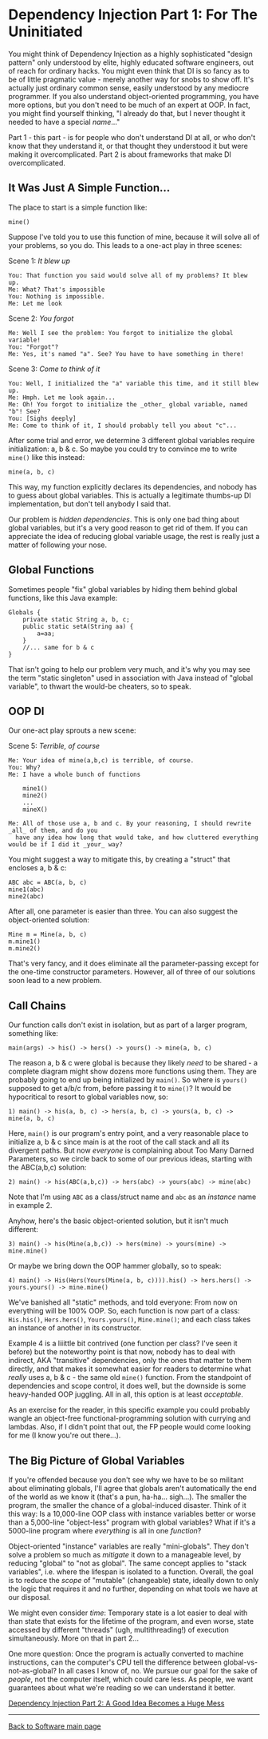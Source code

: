 # Dependency Injection Part 1: For The Uninitiated

You might think of Dependency Injection as a highly sophisticated "design pattern" only understood by elite, highly educated software engineers, out of reach for ordinary hacks. You might even think that DI is so fancy as to be of little pragmatic value - merely another way for snobs to show off. It's actually just ordinary common sense, easily understood by any mediocre programmer. If you also understand object-oriented programming, you have more options, but you don't need to be much of an expert at OOP. In fact, you might find yourself thinking, "I already do that, but I never thought it needed to have a special *name*..."

Part 1 - this part - is for people who don't understand DI at all, or who don't know that they understand it, or that thought they understood it but were making it overcomplicated. Part 2 is about frameworks that make DI overcomplicated.

## It Was Just A Simple Function...

The place to start is a simple function like:

    mine()

Suppose I've told you to use this function of mine, because it will solve all of your problems, so you do. This leads to a one-act play in three scenes:

Scene 1: *It blew up*

    You: That function you said would solve all of my problems? It blew up.
    Me: What? That's impossible
    You: Nothing is impossible.
    Me: Let me look

Scene 2: *You forgot*

    Me: Well I see the problem: You forgot to initialize the global variable!
    You: "Forgot"?
    Me: Yes, it's named "a". See? You have to have something in there!

Scene 3: *Come to think of it*

    You: Well, I initialized the "a" variable this time, and it still blew up.
    Me: Hmph. Let me look again...
    Me: Oh! You forgot to initialize the _other_ global variable, named "b"! See?
    You: [Sighs deeply]
    Me: Come to think of it, I should probably tell you about "c"...

After some trial and error, we determine 3 different global variables require initialization: a, b & c. So maybe you could try to convince me to write `mine()` like this instead:

    mine(a, b, c)

This way, my function explicitly declares its dependencies, and nobody has to guess about global variables. This is actually a legitimate thumbs-up DI implementation, but don't tell anybody I said that.

Our problem is _hidden dependencies_. This is only one bad thing about global variables, but it's a very good reason to get rid of them. If you can appreciate the idea of reducing global variable usage, the rest is really just a matter of following your nose.

## Global Functions

Sometimes people "fix" global variables by hiding them behind global functions, like this Java example:

    Globals {
        private static String a, b, c;
        public static setA(String aa) {
            a=aa;
        }
        //... same for b & c
    }

That isn't going to help our problem very much, and it's why you may see the term "static singleton" used in association with Java instead of "global variable", to thwart the would-be cheaters, so to speak.

## OOP DI

Our one-act play sprouts a new scene:

Scene 5: *Terrible, of course*

    Me: Your idea of mine(a,b,c) is terrible, of course.
    You: Why?
    Me: I have a whole bunch of functions

        mine1()
        mine2()
        ...
        mineX()

    Me: All of those use a, b and c. By your reasoning, I should rewrite _all_ of them, and do you
      have any idea how long that would take, and how cluttered everything would be if I did it _your_ way?

You might suggest a way to mitigate this, by creating a "struct" that encloses a, b & c:

    ABC abc = ABC(a, b, c)
    mine1(abc)
    mine2(abc)

After all, one parameter is easier than three. You can also suggest the object-oriented solution:

    Mine m = Mine(a, b, c)
    m.mine1()
    m.mine2()

That's very fancy, and it does eliminate all the parameter-passing except for the one-time constructor parameters. However, all of three of our solutions soon lead to a new problem.

## Call Chains

Our function calls don't exist in isolation, but as part of a larger program, something like:

    main(args) -> his() -> hers() -> yours() -> mine(a, b, c)

The reason a, b & c were global is because they likely *need* to be shared - a complete diagram might show dozens more functions using them. They are probably going to end up being initialized by `main()`. So where is `yours()` supposed to get a/b/c from, before passing it to `mine()`? It would be hypocritical to resort to global variables now, so:

    1) main() -> his(a, b, c) -> hers(a, b, c) -> yours(a, b, c) -> mine(a, b, c)

Here, `main()` is our program's entry point, and a very reasonable place to initialize a, b & c since main is at the root of the call stack and all its divergent paths. But now _everyone_ is complaining about Too Many Darned Parameters, so we circle back to some of our previous ideas, starting with the ABC(a,b,c) solution:

    2) main() -> his(ABC(a,b,c)) -> hers(abc) -> yours(abc) -> mine(abc)

Note that I'm using `ABC` as a class/struct name and `abc` as an *instance* name in example 2.

Anyhow, here's the basic object-oriented solution, but it isn't much different:

    3) main() -> his(Mine(a,b,c)) -> hers(mine) -> yours(mine) -> mine.mine()

Or maybe we bring down the OOP hammer globally, so to speak:

    4) main() -> His(Hers(Yours(Mine(a, b, c)))).his() -> hers.hers() -> yours.yours() -> mine.mine()

We've banished all "static" methods, and told everyone: From now on everything will be 100% OOP. So, each function is now part of a class: `His.his()`, `Hers.hers()`, `Yours.yours()`, `Mine.mine()`; and each class takes an instance of another in its constructor.

Example 4 is a liiittle bit contrived (one function per class? I've seen it before) but the noteworthy point is that now, nobody has to deal with indirect, AKA "transitive" dependencies, only the ones that matter to them directly, and that makes it somewhat easier for readers to determine what *really* uses a, b & c - the same old `mine()` function. From the standpoint of dependencies and scope control, it does well, but the downside is some heavy-handed OOP juggling. All in all, this option is at least *acceptable*.

As an exercise for the reader, in this specific example you could probably wangle an object-free functional-programming solution with currying and lambdas. Also, if I didn't point that out, the FP people would come looking for me (I know you're out there...).

## The Big Picture of Global Variables

If you're offended because you don't see why we have to be so militant about eliminating globals, I'll agree that globals aren't automatically the end of the world as we know it (that's a pun, ha-ha... sigh...). The smaller the program, the smaller the chance of a global-induced disaster. Think of it this way: Is a 10,000-line OOP class with instance variables better or worse than a 5,000-line "object-less" program with global variables? What if it's a 5000-line program where *everything* is all in one _function_?

Object-oriented "instance" variables are really "mini-globals". They don't solve a problem so much as _mitigate_ it down to a manageable level, by reducing "global" to "not as global". The same concept applies to "stack variables", i.e. where the lifespan is isolated to a function. Overall, the goal is to reduce the _scope_ of "mutable" (changeable) state, ideally down to only the logic that requires it and no further, depending on what tools we have at our disposal.

We might even consider _time_: Temporary state is a lot easier to deal with than state that exists for the lifetime of the program, and even worse, state accessed by different "threads" (ugh, multithreading!) of execution simultaneously. More on that in part 2...

One more question: Once the program is actually converted to machine instructions, can the computer's CPU tell the difference between global-vs-not-as-global? In all cases I know of, no. We pursue our goal for the sake of _people_, not the computer itself, which could care less. As people, we want guarantees about what we're reading so we can understand it better.

[Dependency Injection Part 2: A Good Idea Becomes a Huge Mess](./DependencyInjectionPart2.md)

----

[Back to Software main page](./README.md)

